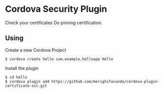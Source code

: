 # Cordova Security Plugin

Check your certificates
Do pinning certification.

## Using

Create a new Cordova Project

    $ cordova create hello com.example.helloapp Hello
    
Install the plugin

    $ cd hello
    $ cordova plugin add https://github.com/merighifacundo/cordova-plugin-certificate-ssl.git
    

